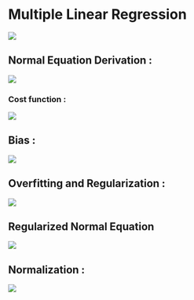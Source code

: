 <style>
img {
    max-width:200%;
    height:auto;
}
</style>  

# Multiple Linear Regression 
<img src="images/regurzation.svg">

## Normal Equation Derivation :
<img src="images/minimize.svg">

### Cost function :
<img src="images/reguralilambda.svg">

## Bias :

<img src="images/bias.svg">

## Overfitting and Regularization :

<img src="images/overfit.svg">

## Regularized Normal Equation

<img src="images/normregular.svg">

## Normalization : 
<img src="images/feature~scaling.svg">
